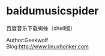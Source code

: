 baidumusicspider
================

百度音乐下载蜘蛛（shell版）

Author:Geekwolf<br>
Blog:http://www.linuxhonker.com
